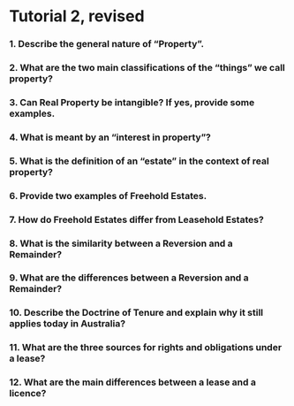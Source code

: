 # Tutorial 2, revised

### 1. Describe the general nature of “Property”. 
### 2. What are the two main classifications of the “things” we call property?
### 3. Can Real Property be intangible? If yes, provide some examples.
### 4. What is meant by an “interest in property”?
### 5. What is the definition of an “estate” in the context of real property?
### 6. Provide two examples of Freehold Estates.
### 7. How do Freehold Estates differ from Leasehold Estates?
### 8. What is the similarity between a Reversion and a Remainder?
### 9. What are the differences between a Reversion and a Remainder?
### 10. Describe the Doctrine of Tenure and explain why it still applies today in Australia?
### 11. What are the three sources for rights and obligations under a lease?
### 12. What are the main differences between a lease and a licence?
